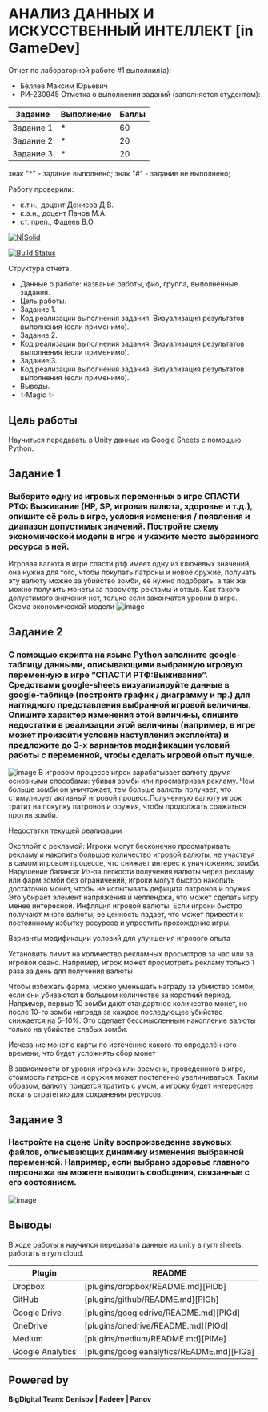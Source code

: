 # АНАЛИЗ ДАННЫХ И ИСКУССТВЕННЫЙ ИНТЕЛЛЕКТ [in GameDev]
Отчет по лабораторной работе #1 выполнил(а):
- Беляев Максим Юрьевич
- РИ-230945
Отметка о выполнении заданий (заполняется студентом):

| Задание | Выполнение | Баллы |
| ------ | ------ | ------ |
| Задание 1 | * | 60 |
| Задание 2 | * | 20 |
| Задание 3 | * | 20 |

знак "*" - задание выполнено; знак "#" - задание не выполнено;

Работу проверили:
- к.т.н., доцент Денисов Д.В.
- к.э.н., доцент Панов М.А.
- ст. преп., Фадеев В.О.

[![N|Solid](https://cldup.com/dTxpPi9lDf.thumb.png)](https://nodesource.com/products/nsolid)

[![Build Status](https://travis-ci.org/joemccann/dillinger.svg?branch=master)](https://travis-ci.org/joemccann/dillinger)

Структура отчета

- Данные о работе: название работы, фио, группа, выполненные задания.
- Цель работы.
- Задание 1.
- Код реализации выполнения задания. Визуализация результатов выполнения (если применимо).
- Задание 2.
- Код реализации выполнения задания. Визуализация результатов выполнения (если применимо).
- Задание 3.
- Код реализации выполнения задания. Визуализация результатов выполнения (если применимо).
- Выводы.
- ✨Magic ✨

## Цель работы
Научиться передавать в Unity данные из Google Sheets с помощью Python.


## Задание 1
### Выберите одну из игровых переменных в игре СПАСТИ РТФ: Выживание (HP, SP, игровая валюта, здоровье и т.д.), опишите её роль в игре, условия изменения / появления и диапазон допустимых значений. Постройте схему экономической модели в игре и укажите место выбранного ресурса в ней.

Игровая валюта в игре спасти ртф имеет одну из ключевых значений, она нужна для того, чтобы покупать патроны и новое оружие, получать эту валюту можно за убийство зомби, её нужно подобрать, а так же можно получить монеты за просмотр рекламы и отзыв. Как такого допустимого значения нет, только если закончатся уровни в игре.
Схема экономической модели
![image](https://github.com/user-attachments/assets/4ac9a222-8df7-47b8-b00b-7e4972a0c64f)




## Задание 2
### С помощью скрипта на языке Python заполните google-таблицу данными, описывающими выбранную игровую переменную в игре “СПАСТИ РТФ:Выживание”. Средствами google-sheets визуализируйте данные в google-таблице (постройте график / диаграмму и пр.) для наглядного представления выбранной игровой величины. Опишите характер изменения этой величины, опишите недостатки в реализации этой величины (например, в игре может произойти условие наступления эксплойта) и предложите до 3-х вариантов модификации условий работы с переменной, чтобы сделать игровой опыт лучше.
![image](https://github.com/user-attachments/assets/1ae29f88-cb37-4903-8f04-1e04a6252583)
В игровом процессе игрок зарабатывает валюту двумя основными способами: убивая зомби или просматривая рекламу. Чем больше зомби он уничтожает, тем больше валюты получает, что стимулирует активный игровой процесс.Полученную валюту игрок тратит на покупку патронов и оружия, чтобы продолжать сражаться против зомби.

Недостатки текущей реализации

Эксплойт с рекламой: Игроки могут бесконечно просматривать рекламу и накопить большое количество игровой валюты, не участвуя в самом игровом процессе, что снижает интерес к уничтожению зомби.
Нарушение баланса: Из-за легкости получения валюты через рекламу или фарм зомби без ограничений, игроки могут быстро накопить достаточно монет, чтобы не испытывать дефицита патронов и оружия. Это убирает элемент напряжения и челленджа, что может сделать игру менее интересной.
Инфляция игровой валюты: Если игроки быстро получают много валюты, ее ценность падает, что может привести к постоянному избытку ресурсов и упростить прохождение игры.

Варианты модификации условий для улучшения игрового опыта

Установить лимит на количество рекламных просмотров за час или за игровой сеанс. Например, игрок может просмотреть рекламу только 1 раза за день для получения валюты

Чтобы избежать фарма, можно уменьшать награду за убийство зомби, если они убиваются в большом количестве за короткий период. Например, первые 10 зомби дают стандартное количество монет, но после 10-го зомби награда за каждое последующее убийство снижается на 5–10%. Это сделает бессмысленным накопление валюты только на убийстве слабых зомби.

Исчезание монет с карты по истечению какого-то определённого времени, что будет усложнять сбор монет

В зависимости от уровня игрока или времени, проведенного в игре, стоимость патронов и оружия может постепенно увеличиваться. Таким образом, валюту придется тратить с умом, а игроку будет интереснее искать стратегию для сохранения ресурсов.


## Задание 3
### Настройте на сцене Unity воспроизведение звуковых файлов, описывающих динамику изменения выбранной переменной. Например, если выбрано здоровье главного персонажа вы можете выводить сообщения, связанные с его состоянием.
![image](https://github.com/user-attachments/assets/82e9485c-e100-4d96-b9dc-7ee84da8055a)



## Выводы

В ходе работы я научился передавать данные из unity в гугл sheets, работать в гугл cloud.

| Plugin | README |
| ------ | ------ |
| Dropbox | [plugins/dropbox/README.md][PlDb] |
| GitHub | [plugins/github/README.md][PlGh] |
| Google Drive | [plugins/googledrive/README.md][PlGd] |
| OneDrive | [plugins/onedrive/README.md][PlOd] |
| Medium | [plugins/medium/README.md][PlMe] |
| Google Analytics | [plugins/googleanalytics/README.md][PlGa] |

## Powered by

**BigDigital Team: Denisov | Fadeev | Panov**
